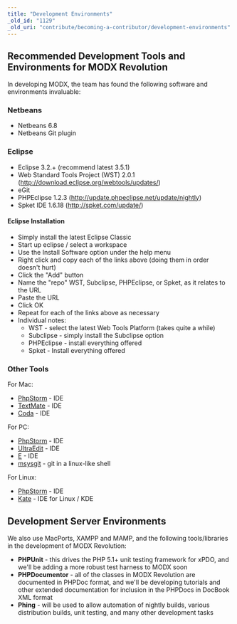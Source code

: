 ```yaml
---
title: "Development Environments"
_old_id: "1129"
_old_uri: "contribute/becoming-a-contributor/development-environments"
---
```


## Recommended Development Tools and Environments for MODX Revolution

In developing MODX, the team has found the following software and environments invaluable:

### Netbeans

- Netbeans 6.8
- Netbeans Git plugin

### Eclipse

- Eclipse 3.2.+ (recommend latest 3.5.1)
- Web Standard Tools Project (WST) 2.0.1 (<http://download.eclipse.org/webtools/updates/>)
- eGit
- PHPEclipse 1.2.3 (<http://update.phpeclipse.net/update/nightly>)
- Spket IDE 1.6.18 (<http://spket.com/update/>)

#### Eclipse Installation

- Simply install the latest Eclipse Classic
- Start up eclipse / select a workspace
- Use the Install Software option under the help menu
- Right click and copy each of the links above (doing them in order doesn't hurt)
- Click the "Add" button
- Name the "repo" WST, Subclipse, PHPEclipse, or Spket, as it relates to the URL
- Paste the URL
- Click OK
- Repeat for each of the links above as necessary
- Individual notes:
  - WST - select the latest Web Tools Platform (takes quite a while)
  - Subclipse - simply install the Subclipse option
  - PHPEclipse - install everything offered
  - Spket - Install everything offered

### Other Tools

For Mac:

- [PhpStorm](http://www.jetbrains.com/phpstorm/) - IDE
- [TextMate](http://macromates.com/) - IDE
- [Coda](http://www.panic.com/coda/) - IDE

For PC:

- [PhpStorm](http://www.jetbrains.com/phpstorm/) - IDE
- [UltraEdit](http://www.ultraedit.com/) - IDE
- [E](http://www.e-texteditor.com/) - IDE
- [msysgit](http://code.google.com/p/msysgit/) - git in a linux-like shell

For Linux:

- [PhpStorm](http://www.jetbrains.com/phpstorm/) - IDE
- [Kate](http://kate-editor.org/) - IDE for Linux / KDE

## Development Server Environments

We also use MacPorts, XAMPP and MAMP, and the following tools/libraries in the development of MODX Revolution:

- **PHPUnit** - this drives the PHP 5.1+ unit testing framework for xPDO, and we'll be adding a more robust test harness to MODX soon
- **PHPDocumentor** - all of the classes in MODX Revolution are documented in PHPDoc format, and we'll be developing tutorials and other extended documentation for inclusion in the PHPDocs in DocBook XML format
- **Phing** - will be used to allow automation of nightly builds, various distribution builds, unit testing, and many other development tasks